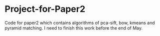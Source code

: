 # Project-for-Paper2
Code for paper2 which contains algorithms of pca-sift, bow, kmeans and pyramid matching.
I need to finish this work before the end of May.

